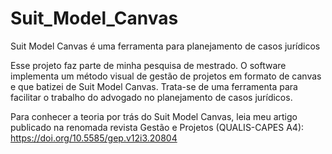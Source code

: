 # Suit_Model_Canvas
Suit Model Canvas é uma ferramenta para planejamento de casos jurídicos

Esse projeto faz parte de minha pesquisa de mestrado. O software implementa um método visual de gestão de projetos em formato de canvas e que batizei de Suit Model Canvas. Trata-se de uma ferramenta para facilitar o trabalho do advogado no planejamento de casos jurídicos.

Para conhecer a teoria por trás do Suit Model Canvas, leia meu artigo publicado na renomada revista Gestão e Projetos (QUALIS-CAPES A4):  https://doi.org/10.5585/gep.v12i3.20804
